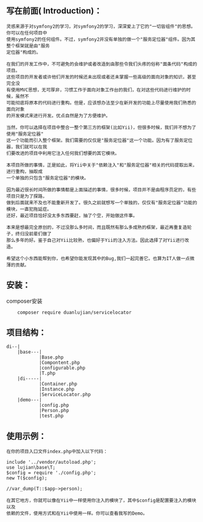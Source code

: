 ## 写在前面( Introduction)：
    灵感来源于对symfony2的学习，对symfony2的学习，深深爱上了它的"一切皆组件"的思想。你可以在任何项目中
    使用symfony2的任何组件。不过，symfony2并没有单独的做一个"服务定位器"组件。因为其整个框架就是由"服务
    定位器"构成的。
    
    在我们的开发工作中，不可避免的会维护或者改造到由那些令我们头疼的俗称"面条代码"构成的项目。
    这些项目的开发者或许他们开发的时候还未出现或者还未掌握一些高级的面向对象的知识，甚至完全没
    有使用MVC思想，无可厚非，习惯工作于面向对象工作台的我们，在对这些代码进行维护的时候，虽然不
    可能彻底将原本的代码进行重构。但是，应该想办法至少在新开发的功能上尽量使用我们熟悉的面向对象
    的开发模式来进行开发。优点自然是为了方便维护。
    
    当然，你可以选择在项目中整合一整个第三方的框架(比如Yii)，但很多时候，我们并不想为了使用"服务定位器"
    这一个功能而引入整个框架。我们需要的仅仅是"服务定位器"这一个功能。因为有了服务定位器，我们就可以在我
    们要改进的项目中利用它注入任何我们想要的其它模块。
    
    本项目所做的事情，正是如此，将Yii中关于"依赖注入"和"服务定位器"相关的代码提取出来，进行重构，抽取成
    一个单独的只包含"服务定位器"的模块。
    
    因为最近很长时间所做的事情都是上面描述的事情，很多时候，项目并不是由程序员定的，有些项目只是为了探路，
    做到后面就来不及也不能重新开发了。很久之前就想写一个单独的，仅仅有"服务定位器"功能的模块，一直犯拖延症。
    还好，最近项目恰好没太多东西要赶，抽了个空，开始做这件事。
    
    本来是想最完全原创的，不过没那么多时间，而且既然有那么多成熟的框架，最近再重复造轮子，终归没前辈们做了
    那么多年的好。鉴于自己对Yii比较熟，也偏好于Yii的注入方法。因此选择了对Yii进行改造。
    
    希望这个小东西能帮到你，也希望你能发现其中的Bug,我们一起完善它。也算为IT人做一点微薄的贡献。
##  安装：
 composer安装
``` code
    composer require duanlujian/servicelocator
```

##  项目结构：
    di--|
        |base---|
                |Base.php
                |Compontent.php
                |configurable.php
                |T.php
        |di-----|
                |Container.php
                |Instance.php
                |ServiceLocator.php
        |demo---|
                |config.php
                |Person.php
                |test.php
## 使用示例：
    在你的项目入口文件index.php中加入以下代码：
    
    include '../vendor/autoload.php';
    use lujian\base\T;
    $config = require './config.php';
    new T($config);
    
    //var_dump(T::$app->person);
    
    在其它地方，你就可以像在Yii中一样使用你注入的模块了，其中$config是配置要注入的模块以及
    依赖的文件，使用方式和在Yii中使用一样。你可以查看我写的Demo。